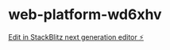 # web-platform-wd6xhv

[Edit in StackBlitz next generation editor ⚡️](https://stackblitz.com/~/github.com/testingdev-jb/web-platform-wd6xhv)
